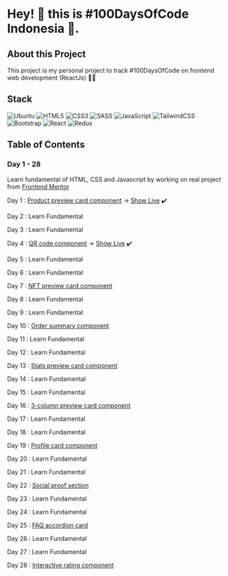 # Hey! 👋 this is #100DaysOfCode Indonesia 🚀.

## About this Project
This project is my personal project to track #100DaysOfCode on frontend web development (ReactJs) 👨‍💻

## Stack 
![Ubuntu](https://img.shields.io/badge/Ubuntu-E95420?style=for-the-badge&logo=ubuntu&logoColor=white)
![HTML5](https://img.shields.io/badge/html5-%23E34F26.svg?style=for-the-badge&logo=html5&logoColor=white)
![CSS3](https://img.shields.io/badge/css3-%231572B6.svg?style=for-the-badge&logo=css3&logoColor=white)
![SASS](https://img.shields.io/badge/SASS-hotpink.svg?style=for-the-badge&logo=SASS&logoColor=white)
![JavaScript](https://img.shields.io/badge/javascript-%23323330.svg?style=for-the-badge&logo=javascript&logoColor=%23F7DF1E)
![TailwindCSS](https://img.shields.io/badge/tailwindcss-%2338B2AC.svg?style=for-the-badge&logo=tailwind-css&logoColor=white)
![Bootstrap](https://img.shields.io/badge/bootstrap-%23563D7C.svg?style=for-the-badge&logo=bootstrap&logoColor=white)
![React](https://img.shields.io/badge/react-%2320232a.svg?style=for-the-badge&logo=react&logoColor=%2361DAFB)
![Redux](https://img.shields.io/badge/redux-%23593d88.svg?style=for-the-badge&logo=redux&logoColor=white)

## Table of Contents
### Day 1 - 28
Learn fundamental of HTML, CSS and Javascript by working on real project from [Frontend Mentor](https://www.frontendmentor.io/)

Day 1   : [Product preview card component](https://www.frontendmentor.io/challenges/product-preview-card-component-GO7UmttRfa) -> [Show Live](https://6335bd57a90a49005880359e--willowy-speculoos-dbff4d.netlify.app/) :heavy_check_mark: 

Day 2   : Learn Fundamental

Day 3   : Learn Fundamental

Day 4   : [QR code component](https://www.frontendmentor.io/challenges/qr-code-component-iux_sIO_H) -> [Show Live](https://unique-stroopwafel-9f11b9.netlify.app/) :heavy_check_mark: 

Day 5   : Learn Fundamental

Day 6   : Learn Fundamental

Day 7   : [NFT preview card component](https://www.frontendmentor.io/challenges/nft-preview-card-component-SbdUL_w0U)

Day 8   : Learn Fundamental

Day 9   : Learn Fundamental

Day 10  : [Order summary component](https://www.frontendmentor.io/challenges/order-summary-component-QlPmajDUj)

Day 11  : Learn Fundamental

Day 12  : Learn Fundamental

Day 13  : [Stats preview card component](https://www.frontendmentor.io/challenges/stats-preview-card-component-8JqbgoU62)

Day 14  : Learn Fundamental

Day 15  : Learn Fundamental

Day 16  : [3-column preview card component](https://www.frontendmentor.io/challenges/3column-preview-card-component-pH92eAR2-)

Day 17  : Learn Fundamental

Day 18  : Learn Fundamental

Day 19  : [Profile card component](https://www.frontendmentor.io/challenges/profile-card-component-cfArpWshJ)

Day 20  : Learn Fundamental

Day 21  : Learn Fundamental

Day 22  : [Social proof section](https://www.frontendmentor.io/challenges/social-proof-section-6e0qTv_bA)

Day 23  : Learn Fundamental

Day 24  : Learn Fundamental

Day 25  : [FAQ accordion card](https://www.frontendmentor.io/challenges/faq-accordion-card-XlyjD0Oam)

Day 26  : Learn Fundamental

Day 27  : Learn Fundamental

Day 28 : [Interactive rating component](https://www.frontendmentor.io/challenges/interactive-rating-component-koxpeBUmI)
